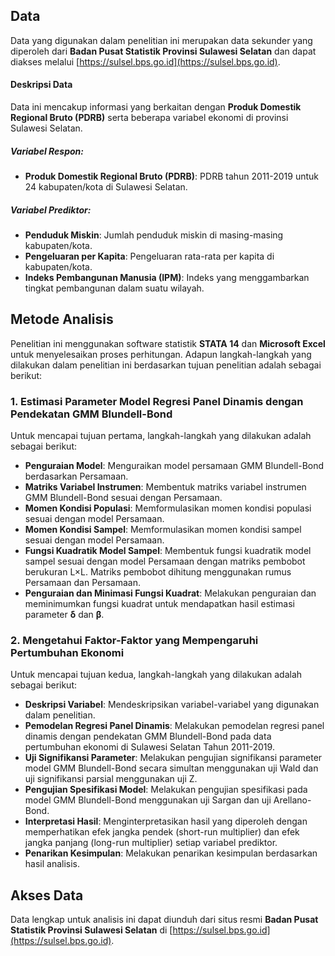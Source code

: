 
## Data

Data yang digunakan dalam penelitian ini merupakan data sekunder yang diperoleh dari **Badan Pusat Statistik Provinsi Sulawesi Selatan** dan dapat diakses melalui [https://sulsel.bps.go.id](https://sulsel.bps.go.id).

#### **Deskripsi Data**
Data ini mencakup informasi yang berkaitan dengan **Produk Domestik Regional Bruto (PDRB)** serta beberapa variabel ekonomi di provinsi Sulawesi Selatan.

##### Variabel Respon:
- **Produk Domestik Regional Bruto (PDRB)**: PDRB tahun 2011-2019 untuk 24 kabupaten/kota di Sulawesi Selatan.

##### Variabel Prediktor:
- **Penduduk Miskin**: Jumlah penduduk miskin di masing-masing kabupaten/kota.
- **Pengeluaran per Kapita**: Pengeluaran rata-rata per kapita di kabupaten/kota.
- **Indeks Pembangunan Manusia (IPM)**: Indeks yang menggambarkan tingkat pembangunan dalam suatu wilayah.

## Metode Analisis

Penelitian ini menggunakan software statistik **STATA 14** dan **Microsoft Excel** untuk menyelesaikan proses perhitungan. Adapun langkah-langkah yang dilakukan dalam penelitian ini berdasarkan tujuan penelitian adalah sebagai berikut:

### **1. Estimasi Parameter Model Regresi Panel Dinamis dengan Pendekatan GMM Blundell-Bond**
Untuk mencapai tujuan pertama, langkah-langkah yang dilakukan adalah sebagai berikut:
- **Penguraian Model**: Menguraikan model persamaan GMM Blundell-Bond berdasarkan Persamaan.
- **Matriks Variabel Instrumen**: Membentuk matriks variabel instrumen GMM Blundell-Bond sesuai dengan Persamaan.
- **Momen Kondisi Populasi**: Memformulasikan momen kondisi populasi sesuai dengan model Persamaan.
- **Momen Kondisi Sampel**: Memformulasikan momen kondisi sampel sesuai dengan model Persamaan.
- **Fungsi Kuadratik Model Sampel**: Membentuk fungsi kuadratik model sampel sesuai dengan model Persamaan dengan matriks pembobot berukuran L×L. Matriks pembobot dihitung menggunakan rumus Persamaan dan Persamaan.
- **Penguraian dan Minimasi Fungsi Kuadrat**: Melakukan penguraian dan meminimumkan fungsi kuadrat untuk mendapatkan hasil estimasi parameter **δ** dan **β**.

### **2. Mengetahui Faktor-Faktor yang Mempengaruhi Pertumbuhan Ekonomi**
Untuk mencapai tujuan kedua, langkah-langkah yang dilakukan adalah sebagai berikut:
- **Deskripsi Variabel**: Mendeskripsikan variabel-variabel yang digunakan dalam penelitian.
- **Pemodelan Regresi Panel Dinamis**: Melakukan pemodelan regresi panel dinamis dengan pendekatan GMM Blundell-Bond pada data pertumbuhan ekonomi di Sulawesi Selatan Tahun 2011-2019.
- **Uji Signifikansi Parameter**: Melakukan pengujian signifikansi parameter model GMM Blundell-Bond secara simultan menggunakan uji Wald dan uji signifikansi parsial menggunakan uji Z.
- **Pengujian Spesifikasi Model**: Melakukan pengujian spesifikasi pada model GMM Blundell-Bond menggunakan uji Sargan dan uji Arellano-Bond.
- **Interpretasi Hasil**: Menginterpretasikan hasil yang diperoleh dengan memperhatikan efek jangka pendek (short-run multiplier) dan efek jangka panjang (long-run multiplier) setiap variabel prediktor.
- **Penarikan Kesimpulan**: Melakukan penarikan kesimpulan berdasarkan hasil analisis.

## Akses Data
Data lengkap untuk analisis ini dapat diunduh dari situs resmi **Badan Pusat Statistik Provinsi Sulawesi Selatan** di [https://sulsel.bps.go.id](https://sulsel.bps.go.id).
